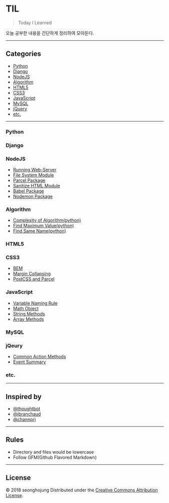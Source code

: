 # TIL
> Today I Learned

오늘 공부한 내용을 간단하게 정리하여 모아둔다.

---

## Categories
* [Python](#python)
* [Django](#django)
* [NodeJS](#nodejs)
* [Algorithm](#algorithm)
* [HTML5](#html5)
* [CSS3](#css3)
* [JavaScript](#javascript)
* [MySQL](#mysql)
* [jQuery](#jqeury)
* [etc.](#etc)

---

### Python

### Django

### NodeJS

- [Running Web-Server](nodejs/running-webserver.md)
- [File System Module](nodejs/file-system-module.md)
- [Parcel Package](nodejs/parcel.md)
- [Sanitize HTML Module](nodejs/sanitize-html.md)
- [Babel Package](nodejs/babel.md)
- [Nodemon Package](nodejs/nodemon.md)

### Algorithm

- [Complexity of Algorithm(python)](algorithm/complexity-of-algorithm.md)
- [Find Maximum Value(python)](algorithm/find-maximum-value.md)
- [Find Same Name(python)](algorithm/find-same-name.md)

### HTML5

### CSS3

- [BEM](css3/BEM.md)
- [Margin Collapsing](css3/margin-collapsing.md)
- [PostCSS and Parcel](css3/postcss-and-parcel.md)

### JavaScript

- [Variable Naming Rule](javascript/variable-naming-rule.md)
- [Math Object](javascript/math-object.md)
- [String Methods](javascript/string-methods.md)
- [Array Methods](javascript/array-methods.md)

### MySQL

### jQeury

- [Common Action Methods](jquery/action-method.md)
- [Event Summary](jquery/event-summary.md)

### etc.

---

## Inspired by

* [@thoughtbot](https://github.com/thoughtbot/til)
* [@jbranchaud](https://github.com/jbranchaud/til)
* [@channprj](https://github.com/channprj/til)

---

## Rules
* Directory and files would be lowercase
* Follow GFM(Github Flavored Markdown)

---

## License

© 2018 seonghojung
Distributed under the [Creative Commons Attribution License][license].

[license]: http://creativecommons.org/licenses/by/3.0/
